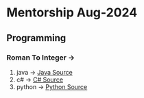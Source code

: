 # Mentorship Aug-2024

## Programming 

### Roman To Integer -> 
1. java -> [Java Source](RomanToInteger_java)
2. c# -> [C# Source](RomanToInteger_CS)
3. python -> [Python Source](RomanToInteger)
